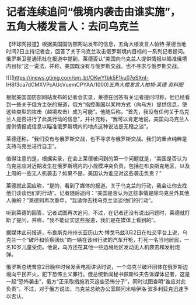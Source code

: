 # 记者连续追问“俄境内袭击由谁实施”，五角大楼发言人：去问乌克兰

【环球网报道】根据美国国防部网站发布的信息，五角大楼发言人帕特·莱德当地时间2日主持记者会，回答了关于乌克兰攻击俄罗斯境内目标的一系列记者提问。俄罗斯卫星通讯社在报道中提到，莱德否认“美国向乌克兰人提供情报以瞄准俄境内目标”这一说法，并称，美国既没有与俄罗斯交战，也不寻求与俄罗斯交战。

![](https://inews.gtimg.com/om_bt/OKwYfbk5F1ku07eSXnI-
lH8f3ca7dCMXVPcAUcVuemCPYAA/1000)_五角大楼发言人帕特·莱德 资料图_

根据美国国防部网站发布的记者会实录，莱德在回答有关记者提问时称，他已经看到一些关于俄方主张的报道，俄方“指控美国以某种方式（向乌方）提供信息，使这些类型的攻击（越境攻击）成为可能”。他随后称，“首先，我没有任何关于乌克兰人是否进行了此类行动的信息”，并补充称，“我可以肯定地说，美国向乌克兰人提供情报或信息以瞄准俄罗斯境内的地点这种说法是无稽之谈”。

莱德还称，“我们没有与俄罗斯交战，也不寻求与俄罗斯交战。我们的重点纯粹是支持乌克兰进行自卫”。

值得注意的是，根据实录，在会上莱德被问到的第一个问题就是，“美国是否认为乌克兰应对近期发生在俄罗斯境内的小规模冲突负责，包括在布良斯克地区，以及上周的一些无人机袭击？如果不是，美国认为谁应对这些袭击负责？”

莱德就此回应称，“是的，看到了媒体的报道。关于乌克兰的行动，我会让你去找他们谈谈他们的行动”。记者随后追问：“美国是否认为这些事情是除乌克兰外其他人做的？”莱德则再次重申，“我请你去找乌克兰谈谈他们的行动”。

听到莱德的回答，记者试图再次追问，不过，在记者还没有说出问题时，莱德就打断了提问，并称，“我不能证实这些报道，我们是在媒体上看到的”。

据媒体此前报道，布良斯克州州长亚历山大·博戈马兹3月2日在社交平台上说，乌克兰一个“破坏和侦察团伙”向一辆在该州行驶的汽车开枪，打死一名当地居民，一名10岁儿童受伤。他说，乌方还在其他一些边境地区发动无人机袭击和发射炮弹。

俄罗斯总统普京2日晚些时候发表电视讲话时说，一个乌克兰破坏团体在俄罗斯边境向平民开火，犯下恐怖主义罪行。俄总统新闻秘书佩斯科夫告诉媒体记者，这是一起“恐怖袭击”，俄方“正采取措施消灭这些恐怖分子”，同时试图查明“谁应对此负责”。不过，对于俄方说法，乌克兰总统办公室顾问米哈伊洛·波多利亚克迅速予以否认。

